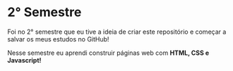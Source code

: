 # 2° Semestre

Foi no 2° semestre que eu tive a ideia de criar este repositório e começar a salvar os meus estudos no GitHub!

Nesse semestre eu aprendi construir páginas web com **HTML, CSS e Javascript!**